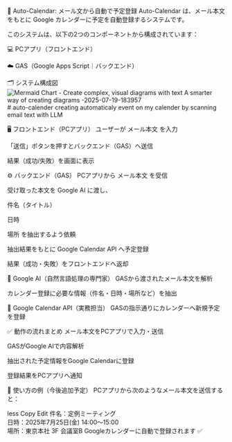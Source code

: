 📅 Auto-Calendar: メール文から自動で予定登録
Auto-Calendar は、メール本文をもとに Google カレンダーに予定を自動登録するシステムです。

このシステムは、以下の2つのコンポーネントから構成されています：

💻 PCアプリ（フロントエンド）

☁️ GAS（Google Apps Script｜バックエンド）

🗂 システム構成図
![Mermaid Chart - Create complex, visual diagrams with text  A smarter way of creating diagrams -2025-07-19-183957](https://github.com/user-attachments/assets/c117228f-ae82-4071-8d22-b007cbc70732)# auto-calender
creating automaticaly event on my calender by scanning email text with LLM



🖥️ フロントエンド（PCアプリ）
ユーザーが メール本文 を入力

「送信」ボタンを押すとバックエンド（GAS）へ送信

結果（成功/失敗）を画面に表示

⚙️ バックエンド（GAS）
PCアプリから メール本文 を受信

受け取った本文を Google AI に渡し、

件名（タイトル）

日時

場所
を抽出するよう依頼

抽出結果をもとに Google Calendar API へ予定登録

結果（成功・失敗）をフロントエンドへ返却

🧠 Google AI（自然言語処理の専門家）
GASから渡されたメール本文を解析

カレンダー登録に必要な情報（件名・日時・場所など）を抽出

📆 Google Calendar API（実務担当）
GASの指示通りにカレンダーへ新規予定を登録

✅ 動作の流れまとめ
メール本文をPCアプリで入力・送信

GASがGoogle AIで内容解析

抽出された予定情報をGoogle Calendarに登録

登録結果をPCアプリへ通知

📝 使い方の例（今後追加予定）
PCアプリから次のようなメール本文を送信すると：

less
Copy
Edit
件名：定例ミーティング  
日時：2025年7月25日(金) 14:00〜15:00  
場所：東京本社 3F 会議室B
Googleカレンダーに自動で登録されます ✅


